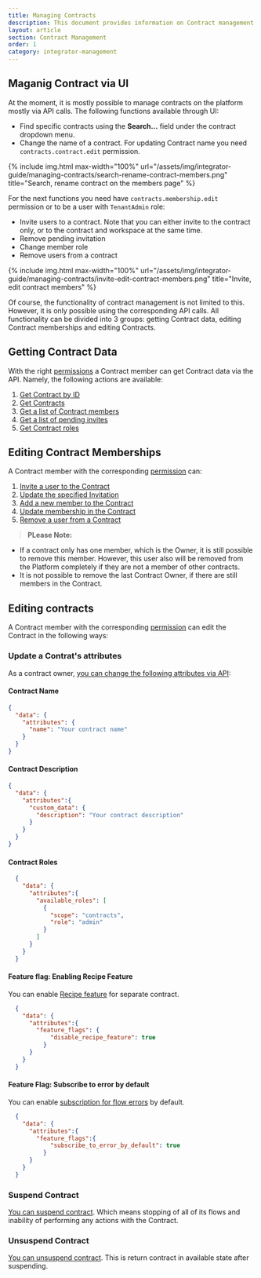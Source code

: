 ```yaml
---
title: Managing Contracts
description: This document provides information on Contract management.
layout: article
section: Contract Management
order: 1
category: integrator-management
---
```


## Maganig Contract via UI

At the moment, it is mostly possible to manage contracts on the platform mostly via API calls. The following functions available through UI:
*  Find specific contracts using the **Search…** field under the contract dropdown menu.
*  Change the name of a contract. For updating Contract name you need `contracts.contract.edit` permission.

{% include img.html max-width="100%" url="/assets/img/integrator-guide/managing-contracts/search-rename-contract-members.png" title="Search, rename contract on the members page" %}

For the next functions you need have `contracts.membership.edit` permission or to be a user with `TenantAdmin` role:

* Invite users to a contract. Note that you can either invite to the contract only, or to the contract and workspace at the same time.
* Remove pending invitation
* Change member role
* Remove users from a contract

{% include img.html max-width="100%" url="/assets/img/integrator-guide/managing-contracts/invite-edit-contract-members.png" title="Invite, edit contract members" %}

Of course, the functionality of contract management is not limited to this. However, it is only possible using the corresponding API calls. All functionality can be divided into 3 groups: getting Contract data, editing Contract memberships and editing Contracts.

## Getting Contract Data

With the right [permissions](/guides/managing-user-roles-in-a-tenant)
a Contract member can get Contract data via the API. Namely, the following actions are available:

1. [Get Contract by ID]({{site.data.tenant.apiDocsUri}}/v2#/contracts/get_contracts__contract_id_)
2. [Get Contracts]({{site.data.tenant.apiDocsUri}}/v2#/contracts/get_contracts)
3. [Get a list of Contract members]({{site.data.tenant.apiDocsUri}}/v2#/contracts/get_contracts__contract_id__members)
4. [Get a list of pending invites]({{site.data.tenant.apiDocsUri}}/v2#/contracts/get_contracts__contract_id__invites)
5. [Get Contract roles]({{site.data.tenant.apiDocsUri}}/v2#/contracts/get_contracts__contract_id__roles)

## Editing Contract Memberships

A Contract member with the corresponding [permission](/guides/managing-user-roles-in-a-tenant) can:

1. [Invite a user to the Contract]({{site.data.tenant.apiDocsUri}}/v2#/contracts/post_contracts__contract_id__invites)
2. [Update the specified Invitation]({{site.data.tenant.apiDocsUri}}/v2#/contracts/patch_contracts__contract_id__invites__invite_id_)
3. [Add a new member to the Contract]({{site.data.tenant.apiDocsUri}}/v2#/contracts/post_contracts__contract_id__members)
4. [Update membership in the Contract]({{site.data.tenant.apiDocsUri}}/v2#/contracts/patch_contracts__contract_id__members__user_id_)
5. [Remove a user from a Contract]({{site.data.tenant.apiDocsUri}}/v2#/contracts/delete_contracts__contract_id__invites__invite_id_)

>**PLease Note:**
- If a contract only has one member, which is the Owner, it is still possible to remove this member. However, this user also will be removed from the Platform completely if they are not a member of other contracts.
- It is not possible to remove the last Contract Owner, if there are still members in the Contract.

## Editing contracts

A Contract member with the corresponding [permission](/guides/managing-user-roles-in-a-tenant) can edit the Contract in the following ways:

### Update a Contrat's attributes

As a contract owner, [you can change the following attributes via API]({{site.data.tenant.apiDocsUri}}/v2#/contracts/patch_contracts__contract_id_):
#### Contract Name
```json
{
  "data": {
    "attributes": {
      "name": "Your contract name"
    }
  }
}
```

#### Contract Description
```json
{
  "data": {
    "attributes":{
      "custom_data": {
        "description": "Your contract description"
      }
    }
  }
}
```
#### Contract Roles
```json
  {
    "data": {
      "attributes":{
        "available_roles": [
          {
            "scope": "contracts",
            "role": "admin"
          }
        ]
      }
    }
  }
```

#### Feature flag: Enabling Recipe Feature
You can enable [Recipe feature](/getting-started/recipes) for separate contract.

```json
  {
    "data": {
      "attributes":{
        "feature_flags": {
            "disable_recipe_feature": true
          }
      }
    }
  }
```

#### Feature Flag: Subscribe to error by default
You can enable [subscription for flow errors](/guides/managing-flows.html#subscribe-to-errors) by default.
```json
  {
    "data": {
      "attributes":{
        "feature_flags":{
            "subscribe_to_error_by_default": true
          }
      }
    }
  }
```

### Suspend Contract
[You can suspend contract]({{site.data.tenant.apiDocsUri}}/v2#/contracts/post_contracts__contract_id__suspend). Which means stopping of all of its flows and inability of performing any actions with the Contract.

### Unsuspend Contract
[You can unsuspend contract]({{site.data.tenant.apiDocsUri}}/v2#/contracts/post_contracts__contract_id__unsuspend). This is return contract in available state after suspending.
